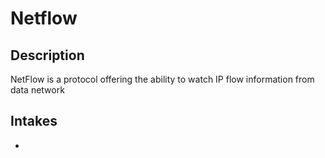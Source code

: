 # Netflow

## Description

NetFlow is a protocol offering the ability to watch IP flow information from data network

## Intakes

-
